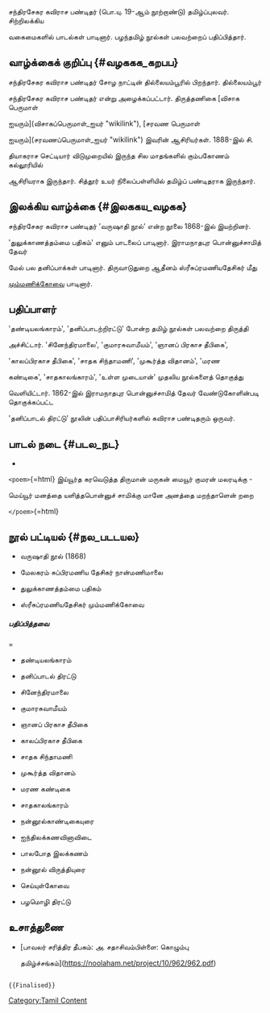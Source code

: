 சந்திரசேகர கவிராச பண்டிதர் (பொ.யு. 19-ஆம் நூற்றாண்டு) தமிழ்ப்புலவர். சிற்றிலக்கிய
வகைமைகளில் பாடல்கள் பாடினார். பழந்தமிழ் நூல்கள் பலவற்றைப் பதிப்பித்தார்.

## வாழ்க்கைக் குறிப்பு {#வழககக_கறபப}

சந்திரசேகர கவிராச பண்டிதர் சோழ நாட்டின் தில்லையம்பூரில் பிறந்தார். தில்லையம்பூர்
சந்திரசேகர கவிராச பண்டிதர் என்று அழைக்கப்பட்டார். திருத்தணிகை [விசாக பெருமாள்
ஐயரும்](விசாகப்பெருமாள்_ஐயர் "wikilink"), [சரவண பெருமாள்
ஐயரும்](சரவணப்பெருமாள்_ஐயர் "wikilink") இவரின் ஆசிரியர்கள். 1888-இல் சி.
தியாகராச செட்டியார் விடுமுறையில் இருந்த சில மாதங்களில் கும்பகோணம் கல்லூரியில்
ஆசிரியராக இருந்தார். சித்தூர் உயர் நிலைப்பள்ளியில் தமிழ்ப் பண்டிதராக இருந்தார்.

## இலக்கிய வாழ்க்கை {#இலககய_வழகக}

சந்திரசேகர கவிராச பண்டிதர் \'வருஷாதி நூல்\' என்ற நூலை 1868-இல் இயற்றினர்.
\'துலுக்காணத்தம்மை பதிகம்\' எனும் பாடலைப் பாடினார். இராமநாதபுர பொன்னுச்சாமித் தேவர்
மேல் பல தனிப்பாக்கள் பாடினார். திருவாடுதுறை ஆதீனம் ஸ்ரீசுப்ரமணியதேசிகர் மீது
[மும்மணிக்கோவை](மும்மணிக்கோவை "wikilink") பாடினார்.

## பதிப்பாளர்

\'தண்டியலங்காரம்\', \'தனிப்பாடற்றிரட்டு\' போன்ற தமிழ் நூல்கள் பலவற்றை திருத்தி
அச்சிட்டார். \'சினேந்திரமாலை\', \'குமாரசுவாமீயம்\', \'ஞானப் பிரகாச தீபிகை\',
\'காலப்பிரகாச தீபிகை\', \'சாதக சிந்தாமணி\', \'முகூர்த்த விதானம்\', \'மரண
கண்டிகை\', \'சாதகாலங்காரம்\', \'உள்ள முடையான்\' முதலிய நூல்களைத் தொகுத்து
வெளியிட்டார். 1862-இல் இராமநாதபுர பொன்னுச்சாமித் தேவர் வேண்டுகோளின்படி தொகுக்கப்பட்ட
\'தனிப்பாடல் திரட்டு\' நூலின் பதிப்பாசிரியர்களில் கவிராச பண்டிதரும் ஒருவர்.

## பாடல் நடை {#படல_நட}

-   

`<poem>`{=html} இய்யூர்த கரவெடுத்த திருமான் மருகன் மையூர் குமரன் மலரடிக்கு -
மெய்யூர் மனத்தை யளித்தபொன்னுச் சாமிக்கு மானே அனத்தை மறந்தாளென் றறை
`</poem>`{=html}

## நூல் பட்டியல் {#நல_படடயல}

-   வருஷாதி நூல் (1868)
-   மேலகரம் சுப்பிரமணிய தேசிகர் நான்மணிமாலை
-   துலுக்காணத்தம்மை பதிகம்
-   ஸ்ரீசுப்ரமணியதேசிகர் மும்மணிக்கோவை

##### பதிப்பித்தவை

=

-   தண்டியலங்காரம்
-   தனிப்பாடல் திரட்டு
-   சினேந்திரமாலை
-   குமாரசுவாமீயம்
-   ஞானப் பிரகாச தீபிகை
-   காலப்பிரகாச தீபிகை
-   சாதக சிந்தாமணி
-   முகூர்த்த விதானம்
-   மரண கண்டிகை
-   சாதகாலங்காரம்
-   நன்னூல்காண்டிகையுரை
-   ஐந்திலக்கணவினாவிடை
-   பாலபோத இலக்கணம்
-   நன்னூல் விருத்தியுரை
-   செய்யுள்கோவை
-   பழமொழி திரட்டு

## உசாத்துணை

-   [பாவலர் சரித்திர தீபகம்: அ. சதாசிவம்பிள்ளை: கொழும்பு
    தமிழ்ச்சங்கம்](https://noolaham.net/project/10/962/962.pdf)

```{=mediawiki}
{{Finalised}}
```
[Category:Tamil Content](Category:Tamil_Content "wikilink")
